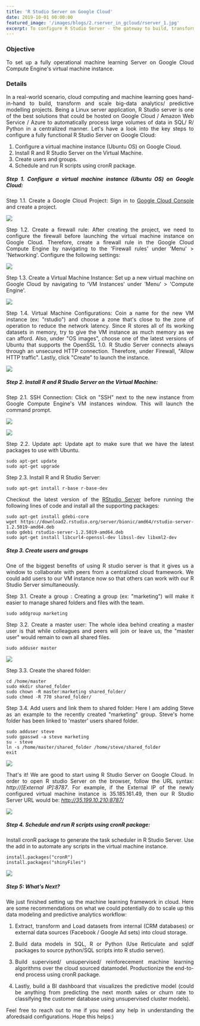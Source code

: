 ```yaml
---
title: 'R Studio Server on Google Cloud'
date: 2019-10-01 00:00:00
featured_image: '/images/blogs/2.rserver_in_gcloud/rserver_1.jpg'
excerpt: To configure R Studio Server - the gateway to build, transform and scale machine learning projects in cloud.
---
```


### Objective

To set up a fully operational machine learning Server on Google Cloud Compute Engine's virtual machine instance.


### Details

In a real-world scenario, cloud computing and machine learning goes hand-in-hand to build, transform and scale big-data analytics/ predictive modelling projects. Being a Linux server application, R Studio server is one of the best solutions that could be hosted on Google Cloud / Amazon Web Service / Azure to automatically process large volumes of data in SQL/ R/ Python in a centralized manner. Let's have a look into the key steps to configure a fully functional R Studio Server on Google Cloud: 

1. Configure a virtual machine instance (Ubuntu OS) on Google Cloud.
2. Install R and R Studio Server on the Virtual Machine. 
3. Create users and groups.
4. Schedule and run R scripts using cronR package.

<style>
body {
text-align: justify}
</style>

##### Step 1. Configure a virtual machine instance (Ubuntu OS) on Google Cloud: 

Step 1.1. Create a Google Cloud Project:  Sign in to [Google Cloud Console](https://console.cloud.google.com) and create a project.

![](/images/blogs/2.rserver_in_gcloud/rserver_2.jpg)

Step 1.2. Create a firewall rule: After creating the project,  we need to configure the firewall before launching the virtual machine instance on Google Cloud. Therefore, create a firewall rule in the Google Cloud Compute Engine by navigating to the 'Firewall rules' under 'Menu' > 'Networking'. Configure the following settings:

![](/images/blogs/2.rserver_in_gcloud/rserver_3.png)


Step 1.3. Create a Virtual Machine Instance: Set up a new virtual machine on Google Cloud by navigating to 'VM Instances' under 'Menu' > 'Compute Engine'. 

![](/images/blogs/2.rserver_in_gcloud/rserver_4.png)


Step 1.4. Virtual Machine Configurations: Coin a name for the new VM instance (ex: "rstudio") and choose a zone that's close to the zone of operation to reduce the network latency. Since R stores all of its working datasets in memory, try to give the VM instance as much memory as we can afford.  Also, under "OS images", choose one of the latest versions of Ubuntu that supports the OpenSSL 1.0.  R Studio Server connects always through an unsecured HTTP connection. Therefore, under Firewall, "Allow HTTP traffic". Lastly, click "Create" to launch the instance.


![](/images/blogs/2.rserver_in_gcloud/rserver_5.png)


##### Step 2.  Install R and R Studio Server on the Virtual Machine:

Step 2.1.  SSH Connection: Click on "SSH" next to the new instance from Google Compute Engine's VM instances window. This will launch the command prompt.

![](/images/blogs/2.rserver_in_gcloud/rserver_6.png)

![](/images/blogs/2.rserver_in_gcloud/rserver_7.jpg)

Step 2.2. Update apt: Update apt to make sure that we have the latest packages to use with Ubuntu.


```
sudo apt-get update
sudo apt-get upgrade
```

Step 2.3. Install R and R Studio Server: 

```
sudo apt-get install r-base r-base-dev
```
Checkout the latest version of the 
[RStudio Server](https://rstudio.com/products/rstudio/download-server/debian-ubuntu/) before running the following lines of code and install all the supporting packages: 

```
sudo apt-get install gdebi-core
wget https://download2.rstudio.org/server/bionic/amd64/rstudio-server-1.2.5019-amd64.deb
sudo gdebi rstudio-server-1.2.5019-amd64.deb
sudo apt-get install libcurl4-openssl-dev libssl-dev libxml2-dev
```

##### Step 3. Create users and groups

One of the biggest benefits of using R studio server is that it gives us a window to collaborate with peers from a centralized cloud framework. We could add users to our VM instance now so that others can work with our R Studio Server simultaneously.

Step 3.1. Create a group : Creating a group (ex: "marketing") will make it easier to manage shared folders and files with the team.

```
sudo addgroup marketing
```

Step 3.2. Create a master user: The whole idea behind creating a master user is that while colleagues and peers will join or leave us, the "master user" would remain to own all shared files.

```
sudo adduser master
```

![](/images/blogs/2.rserver_in_gcloud/rserver_8.jpg)

Step 3.3. Create the shared folder:

```
cd /home/master
sudo mkdir shared_folder
sudo chown -R master:marketing shared_folder/
sudo chmod -R 770 shared_folder/
```

Step 3.4. Add users and link them to shared folder: Here I am adding Steve as an example to the recently created "marketing" group. Steve's home folder has been linked to 'master' users shared folder.

```
sudo adduser steve
sudo gpasswd -a steve marketing
su - steve
ln -s /home/master/shared_folder /home/steve/shared_folder
exit
```

![](/images/blogs/2.rserver_in_gcloud/rserver_9.jpg)

That's it! We are good to start using R Studio Server on Google Cloud. In order to open R studio Server on the browser, follow the URL syntax: *http://[External IP]:8787*. For example, if the External IP of the newly configured virtual machine instance is 35.185.161.49, then our R Studio Server URL would be: *http://35.199.10.210:8787/*

![](/images/blogs/2.rserver_in_gcloud/rserver_10.jpg)


##### Step 4.  Schedule and run R scripts using cronR package:  

Install cronR package to generate the task scheduler in R Studio Server. Use the add in to automate any scripts in the virtual machine instance.

```
install.packages("cronR")
install.packages("shinyFiles")
```
![](/images/blogs/2.rserver_in_gcloud/rserver_11.jpg)


##### Step 5: What's Next?

We just finished setting up the machine learning framework in cloud. Here are some recommendations on what we could potentially do to scale up this data modeling and predictive analytics workflow:

1) Extract, transform and Load datasets from internal (CRM databases) or external data sources (Facebook / Google Ad sets) into cloud storage.

2) Build data models in SQL, R or Python (Use Reticulate and sqldf packages to source python/SQL scripts into R studio server).

3) Build supervised/ unsupervised/ reinforecement machine learning algorithms over the cloud sourced datamodel. Productionize the end-to-end process using cronR package. 

4) Lastly, build a BI dashboard that visualizes the predictive model (could be anything from predicting the next month sales or churn rate to classifying the customer database using unsupervised cluster models). 

Feel free to reach out to me if you need any help in understanding the aforedsaid configurations. Hope this helps:)
